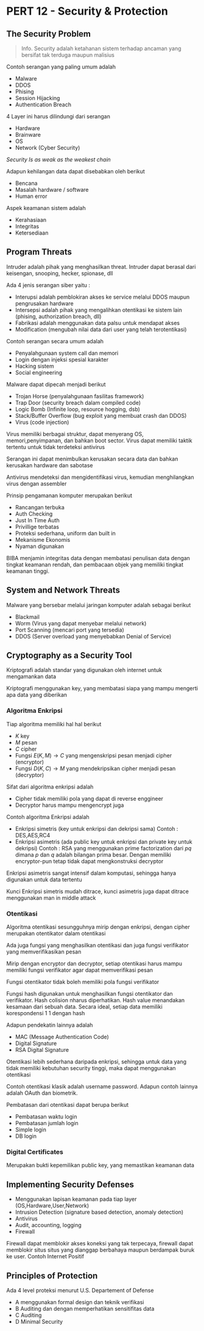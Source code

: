 # PERT 12 - Security & Protection

## The Security Problem

 > 
 > Info. Security adalah ketahanan sistem terhadap ancaman yang bersifat tak terduga maupun malisius

Contoh serangan yang paling umum adalah

* Malware
* DDOS
* Phising
* Session Hijacking
* Authentication Breach

4 Layer ini harus dilindungi dari serangan 

* Hardware
* Brainware
* OS
* Network (Cyber Security)

*Security Is as weak as the weakest chain*

Adapun kehilangan data dapat disebabkan oleh berikut

* Bencana
* Masalah hardware / software
* Human error

Aspek keamanan sistem adalah

* Kerahasiaan
* Integritas
* Ketersediaan

## Program Threats

Intruder adalah pihak yang menghasilkan threat. Intruder dapat berasal dari keisengan, snooping, hecker, spionase, dll

Ada 4 jenis serangan siber yaitu :

* Interupsi adalah pemblokiran akses ke service melalui DDOS maupun pengrusakan hardware
* Intersepsi adalah pihak yang mengalihkan otentikasi ke sistem lain (phising, authorization breach, dll)
* Fabrikasi adalah menggunakan data palsu untuk mendapat akses
* Modification (mengubah nilai data dari user yang telah terotentikasi)

Contoh serangan secara umum adalah 

* Penyalahgunaan system call dan memori
* Login dengan injeksi spesial karakter
* Hacking sistem
* Social engineering

Malware dapat dipecah menjadi berikut

* Trojan Horse (penyalahgunaan fasilitas framework)
* Trap Door (security breach dalam compiled code)
* Logic Bomb (Infinite loop, resource hogging, dsb)
* Stack/Buffer Overflow (bug exploit yang membuat crash dan DDOS)
* Virus (code injection)

Virus memiliki berbagai struktur, dapat menyerang OS, memori,penyimpanan, dan bahkan boot sector. Virus dapat memiliki taktik tertentu untuk tidak terdeteksi antivirus

Serangan ini dapat menimbulkan kerusakan secara data dan bahkan kerusakan hardware dan sabotase

Antivirus mendeteksi dan mengidentifikasi virus, kemudian menghilangkan virus dengan assembler

Prinsip pengamanan komputer merupakan berikut

* Rancangan terbuka
* Auth Checking
* Just In Time Auth
* Privillige terbatas
* Proteksi sederhana, uniform dan built in
* Mekanisme Ekonomis
* Nyaman digunakan

BIBA menjamin integritas data dengan membatasi penulisan data dengan tingkat keamanan rendah, dan pembacaan objek yang memiliki tingkat keamanan tinggi. 

## System and Network Threats

Malware yang bersebar melalui jaringan komputer adalah sebagai berikut

* Blackmail
* Worm (Virus yang dapat menyebar melalui network)
* Port Scanning (mencari port yang tersedia)
* DDOS (Server overload yang menyebabkan Denial of Service)

## Cryptography as a Security Tool

Kriptografi adalah standar yang digunakan oleh internet untuk mengamankan data

Kriptografi menggunakan key, yang membatasi siapa yang mampu mengerti apa data yang diberikan

### Algoritma Enkripsi

Tiap algoritma memiliki hal hal berikut

* ${K}$ key
* ${M}$ pesan
* ${C}$ cipher
* Fungsi $E(K,M) \rightarrow C$ yang mengenskripsi pesan menjadi cipher (encryptor)
* Fungsi $D(K,C) \rightarrow M$ yang mendekripsikan cipher menjadi pesan (decryptor)

Sifat dari algoritma enkripsi adalah 

* Cipher tidak memiliki pola yang dapat di reverse enggineer
* Decryptor harus mampu mengencrypt juga

Contoh algoritma Enkripsi adalah

* Enkripsi simetris (key untuk enkripsi dan dekripsi sama) Contoh : DES,AES,RC4
* Enkripsi asimetris (ada public key untuk enkripsi dan private key untuk dekripsi) Contoh : RSA yang menggunakan prime factorization dari $pq$ dimana $p$ dan $q$ adalah bilangan prima besar. Dengan memiliki encryptor-pun tetap tidak dapat mengkonstruksi decryptor

Enkripsi asimetris sangat intensif dalam komputasi, sehingga hanya digunakan untuk data tertentu 

Kunci Enkripsi simetris mudah ditrace, kunci asimetris juga dapat ditrace menggunakan man in middle attack

### Otentikasi

Algoritma otentikasi sesungguhnya mirip dengan enkripsi, dengan cipher merupakan otentikator dalam otentikasi

Ada juga fungsi yang menghasilkan otentikasi dan juga fungsi verifikator yang memverifikasikan pesan

Mirip dengan encryptor dan decryptor, setiap otentikasi harus mampu memiliki fungsi verifikator agar dapat memverifikasi pesan

Fungsi otentikator tidak boleh memiliki pola fungsi verifikator

Fungsi hash digunakan untuk menghasilkan fungsi otentikator dan verifikator. Hash colision nharus diperhatikan. Hash value menandakan kesamaan dari sebuah data. Secara ideal, setiap data memiliki korespondensi 1 1 dengan hash

Adapun pendekatin lainnya adalah

* MAC (Message Authentication Code)
* Digital Signature 
* RSA Digital Signature

Otentikasi lebih sederhana daripada enkripsi, sehingga untuk data yang tidak memiliki kebutuhan security tinggi, maka dapat menggunakan otentikasi

Contoh otentikasi klasik adalah username password. Adapun contoh lainnya adalah OAuth dan biometrik.

Pembatasan dari otentikasi dapat berupa berikut

* Pembatasan waktu login
* Pembatasan jumlah login
* Simple login
* DB login

### Digital Certificates

Merupakan bukti kepemilikan public key, yang memastikan keamanan data

## Implementing Security Defenses

* Menggunakan lapisan keamanan pada tiap layer (OS,Hardware,User,Network)
* Intrusion Detection (signature based detection, anomaly detection)
* Antivirus
* Audit, accounting, logging
* Firewall

Firewall dapat memblokir akses koneksi yang tak terpecaya, firewall dapat memblokir situs situs yang dianggap berbahaya maupun berdampak buruk ke user. Contoh Internet Positif 

## Principles of Protection

Ada 4 level proteksi menurut U.S. Departement of Defense

* A menggunakan formal design dan teknik verifikasi
* B Auditing dan dengan memperhatikan sensitifitas data
* C Auditing
* D Minimal Security
